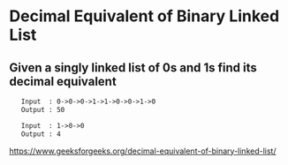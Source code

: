 # Decimal Equivalent of Binary Linked List

## Given a singly linked list of 0s and 1s find its decimal equivalent

```txt
   Input  : 0->0->0->1->1->0->0->1->0
   Output : 50   

   Input  : 1->0->0
   Output : 4
```

https://www.geeksforgeeks.org/decimal-equivalent-of-binary-linked-list/
